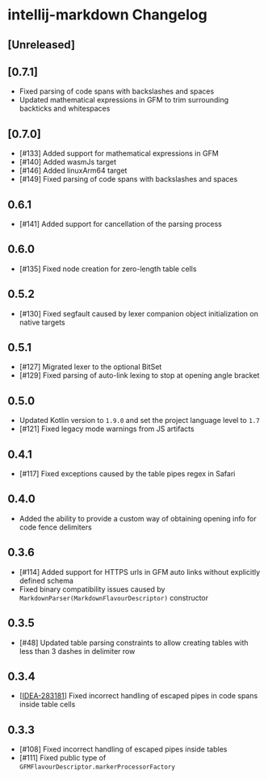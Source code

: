 # intellij-markdown Changelog

## [Unreleased]

## [0.7.1]
- Fixed parsing of code spans with backslashes and spaces
- Updated mathematical expressions in GFM to trim surrounding backticks and whitespaces

## [0.7.0]
- [#133] Added support for mathematical expressions in GFM
- [#140] Added wasmJs target
- [#146] Added linuxArm64 target
- [#149] Fixed parsing of code spans with backslashes and spaces

## 0.6.1
- [#141] Added support for cancellation of the parsing process

## 0.6.0
- [#135] Fixed node creation for zero-length table cells

## 0.5.2
- [#130] Fixed segfault caused by lexer companion object initialization on native targets

## 0.5.1
- [#127] Migrated lexer to the optional BitSet
- [#129] Fixed parsing of auto-link lexing to stop at opening angle bracket

## 0.5.0
- Updated Kotlin version to `1.9.0` and set the project language level to `1.7`
- [#121] Fixed legacy mode warnings from JS artifacts

## 0.4.1
- [#117] Fixed exceptions caused by the table pipes regex in Safari

## 0.4.0
- Added the ability to provide a custom way of obtaining opening info for code fence delimiters

## 0.3.6
- [#114] Added support for HTTPS urls in GFM auto links without explicitly defined schema
- Fixed binary compatibility issues caused by `MarkdownParser(MarkdownFlavourDescriptor)` constructor

## 0.3.5
- [#48] Updated table parsing constraints to allow creating tables with less than 3 dashes in delimiter row

## 0.3.4
- [[IDEA-283181](https://youtrack.jetbrains.com/issue/IDEA-283181)] Fixed incorrect handling of escaped pipes in code spans inside table cells

## 0.3.3
- [#108] Fixed incorrect handling of escaped pipes inside tables
- [#111] Fixed public type of `GFMFlavourDescriptor.markerProcessorFactory`
